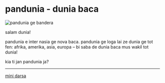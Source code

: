 pandunia - dunia baca
=====================

![](http://www.pandunia.info/kuvat/bandera.png "pandunia ge bandera")

salam dunia!

pandunia e inter nasia ge nova baca. pandunia ge loga lai ze dunia ge tot fen: afrika, amerika, asia, europa – bi saba de dunia baca mus wakil tot dunia!

kia ti jan pandunia ja?

---

[mini darsa](mini_darse.html)
